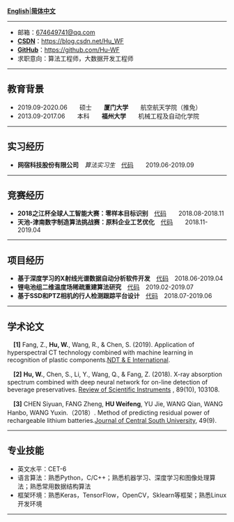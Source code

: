 **[English](README.md)**|**[简体中文](README-ch.md)**  

---
 - 邮箱：674649741@qq.com 
 - **[CSDN](https://blog.csdn.net/Hu_WF)**：https://blog.csdn.net/Hu_WF 
 - **[GitHub](https://github.com/Hu-WF)**：https://github.com/Hu-WF 
 - 求职意向：算法工程师，大数据开发工程师
 
 ---
## 教育背景
- 2019.09-2020.06　　硕士　　**厦门大学**　　航空航天学院（推免）　　
- 2013.09-2017.06　　本科　　**福州大学**　　机械工程及自动化学院　

---
## 实习经历
- **网宿科技股份有限公司**　*算法实习生*　[代码](https://github.com/Hu-WF/WS_InternshipProject)　　2019.06-2019.09

---
## 竞赛经历
- **2018之江杯全球人工智能大赛：零样本目标识别**　[代码](https://github.com/Hu-WF/WS_InternshipProject)　　2018.08-2018.11
- **天池-津南数字制造算法挑战赛：原料企业工艺优化**　[代码](https://github.com/Hu-WF/2019Jinnan-Digital-Manufacturing-DMAC)　　2018.11-2019.04

---
## 项目经历
- **基于深度学习的X射线光谱数据自动分析软件开发**　[代码](https://github.com/Hu-WF/XASDataProcessingProject)　2018.06-2019.04
- **锂电池组二维温度场稀疏重建算法研究**　[代码](https://github.com/Hu-WF/TemperatureField-Reconstruction)　2019.02-2019.07
- **基于SSD和PTZ相机的行人检测跟踪平台设计**　[代码](https://github.com/Hu-WF/Face-tracking-PTZ-camera-project)　2018.07-2019.06

---
## 学术论文
　**[1]** Fang, Z., **Hu, W.**, Wang, R., & Chen, S. (2019). Application of hyperspectral CT technology combined with machine learning in recognition of plastic components.[NDT & E International](https://www.sciencedirect.com/science/article/pii/S0963869518305619?via%3Dihub).  

　**[2]** **Hu, W.**, Chen, S., Li, Y., Wang, Q., & Fang, Z. (2018). X-ray absorption spectrum combined with deep neural network for on-line detection of beverage preservatives. [Review of Scientific Instruments](https://aip.scitation.org/doi/10.1063/1.5048281)
, 89(10), 103108.  

　**[3]** CHEN Siyuan, FANG Zheng, **HU Weifeng**, YU Jie, WANG Qian, WANG Hanbo, WANG Yuxin.（2018）. Method of predicting residual power of rechargeable lithium batteries.[Journal of Central South University](http://www.zndxzk.com.cn/paper/paperView.aspx?id=paper_318535), 49(9).  

---
## 专业技能
- 英文水平：CET-6
- 语言算法：熟悉Python，C/C++；熟悉机器学习、深度学习和图像处理算法；熟悉常用数据结构算法 
- 框架环境：熟悉Keras，TensorFlow，OpenCV，Sklearn等框架；熟悉Linux开发环境 

---
